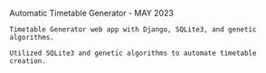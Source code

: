 Automatic Timetable Generator - MAY 2023

    Timetable Generator web app with Django, SQLite3, and genetic algorithms. 
    
    Utilized SQLite3 and genetic algorithms to automate timetable creation.


